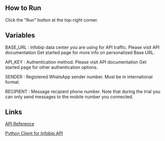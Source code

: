## How to Run

Click the "Run" button at the top-right corner.


## Variables

BASE_URL : Infobip data center you are using for API traffic. Please visit API documentation Get started page for more info on personalized Base URL.

API_KEY : Authentication method. Please visit API documentation Get started page for other authentication options.

SENDER : Registered WhatsApp sender number. Must be in international format.

RECIPIENT : Message recipient phone number. Note that during the trial you can only send messages to the mobile number you connected.

## Links

[API Reference](https://www.infobip.com/docs/api)

[Python Client for Infobip API](https://github.com/infobip/infobip-api-python-client)
